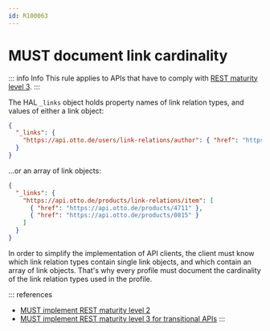 ```yaml
---
id: R100063
---
```


# MUST document link cardinality

::: info Info
This rule applies to APIs that have to comply with [REST maturity level 3](@guidelines/R000033).
:::

The HAL `_links` object holds property names of link relation types, and values of either a link object:

```json
{
  "_links": {
    "https://api.otto.de/users/link-relations/author": { "href": "https://api.otto.de/users/42" }
  }
}
```

...or an array of link objects:

```json
{
  "_links": {
    "https://api.otto.de/products/link-relations/item": [
      { "href": "https://api.otto.de/products/4711" },
      { "href": "https://api.otto.de/products/0815" }
    ]
  }
}
```

In order to simplify the implementation of API clients, the client must know which link relation types contain single link objects, and which contain an array of link objects.
That's why every profile must document the cardinality of the link relation types used in the profile.

::: references

- [MUST implement REST maturity level 2](@guidelines/R000032)
- [MUST implement REST maturity level 3 for transitional APIs](@guidelines/R000033)
  :::
